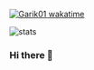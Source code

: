 
<p><a href="https://wakatime.com/@garik01"><img alt="Garik01 wakatime" src="https://wakatime.com/badge/user/75b899a7-91d3-41c0-bad4-d81b795e104e.svg"/></a></p>

![stats](https://github-readme-stats.vercel.app/api?username=garik01&hide=contribs&show_icons=true&include_all_commits=true&count_private=true)

### Hi there 👋

<!--
**garik01/garik01** is a ✨ _special_ ✨ repository because its `README.md` (this file) appears on your GitHub profile.

Here are some ideas to get you started:

- 🔭 I’m currently working on ...
- 🌱 I’m currently learning ...
- 👯 I’m looking to collaborate on ...
- 🤔 I’m looking for help with ...
- 💬 Ask me about ...
- 📫 How to reach me: ...
- 😄 Pronouns: ...
- ⚡ Fun fact: ...
-->
